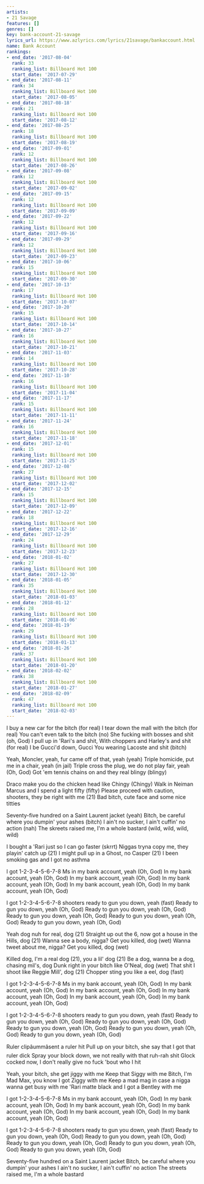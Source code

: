 ```yaml
---
artists:
- 21 Savage
features: []
genres: []
key: bank-account-21-savage
lyrics_url: https://www.azlyrics.com/lyrics/21savage/bankaccount.html
name: Bank Account
rankings:
- end_date: '2017-08-04'
  rank: 33
  ranking_list: Billboard Hot 100
  start_date: '2017-07-29'
- end_date: '2017-08-11'
  rank: 34
  ranking_list: Billboard Hot 100
  start_date: '2017-08-05'
- end_date: '2017-08-18'
  rank: 21
  ranking_list: Billboard Hot 100
  start_date: '2017-08-12'
- end_date: '2017-08-25'
  rank: 18
  ranking_list: Billboard Hot 100
  start_date: '2017-08-19'
- end_date: '2017-09-01'
  rank: 12
  ranking_list: Billboard Hot 100
  start_date: '2017-08-26'
- end_date: '2017-09-08'
  rank: 12
  ranking_list: Billboard Hot 100
  start_date: '2017-09-02'
- end_date: '2017-09-15'
  rank: 12
  ranking_list: Billboard Hot 100
  start_date: '2017-09-09'
- end_date: '2017-09-22'
  rank: 12
  ranking_list: Billboard Hot 100
  start_date: '2017-09-16'
- end_date: '2017-09-29'
  rank: 12
  ranking_list: Billboard Hot 100
  start_date: '2017-09-23'
- end_date: '2017-10-06'
  rank: 15
  ranking_list: Billboard Hot 100
  start_date: '2017-09-30'
- end_date: '2017-10-13'
  rank: 17
  ranking_list: Billboard Hot 100
  start_date: '2017-10-07'
- end_date: '2017-10-20'
  rank: 15
  ranking_list: Billboard Hot 100
  start_date: '2017-10-14'
- end_date: '2017-10-27'
  rank: 16
  ranking_list: Billboard Hot 100
  start_date: '2017-10-21'
- end_date: '2017-11-03'
  rank: 14
  ranking_list: Billboard Hot 100
  start_date: '2017-10-28'
- end_date: '2017-11-10'
  rank: 16
  ranking_list: Billboard Hot 100
  start_date: '2017-11-04'
- end_date: '2017-11-17'
  rank: 15
  ranking_list: Billboard Hot 100
  start_date: '2017-11-11'
- end_date: '2017-11-24'
  rank: 16
  ranking_list: Billboard Hot 100
  start_date: '2017-11-18'
- end_date: '2017-12-01'
  rank: 15
  ranking_list: Billboard Hot 100
  start_date: '2017-11-25'
- end_date: '2017-12-08'
  rank: 27
  ranking_list: Billboard Hot 100
  start_date: '2017-12-02'
- end_date: '2017-12-15'
  rank: 15
  ranking_list: Billboard Hot 100
  start_date: '2017-12-09'
- end_date: '2017-12-22'
  rank: 18
  ranking_list: Billboard Hot 100
  start_date: '2017-12-16'
- end_date: '2017-12-29'
  rank: 24
  ranking_list: Billboard Hot 100
  start_date: '2017-12-23'
- end_date: '2018-01-02'
  rank: 27
  ranking_list: Billboard Hot 100
  start_date: '2017-12-30'
- end_date: '2018-01-05'
  rank: 35
  ranking_list: Billboard Hot 100
  start_date: '2018-01-03'
- end_date: '2018-01-12'
  rank: 28
  ranking_list: Billboard Hot 100
  start_date: '2018-01-06'
- end_date: '2018-01-19'
  rank: 29
  ranking_list: Billboard Hot 100
  start_date: '2018-01-13'
- end_date: '2018-01-26'
  rank: 37
  ranking_list: Billboard Hot 100
  start_date: '2018-01-20'
- end_date: '2018-02-02'
  rank: 38
  ranking_list: Billboard Hot 100
  start_date: '2018-01-27'
- end_date: '2018-02-09'
  rank: 47
  ranking_list: Billboard Hot 100
  start_date: '2018-02-03'
---
```


I buy a new car for the bitch (for real)
I tear down the mall with the bitch (for real)
You can't even talk to the bitch (no)
She fucking with bosses and shit (oh, God)
I pull up in 'Rari's and shit,
With choppers and Harley's and shit (for real)
I be Gucci'd down, Gucci
You wearing Lacoste and shit (bitch)

Yeah, Moncler, yeah, fur came off of that, yeah (yeah)
Triple homicide, put me in a chair, yeah (in jail)
Triple cross the plug, we do not play fair, yeah (Oh, God)
Got 'em tennis chains on and they real blingy (blingy)

Draco make you do the chicken head like Chingy (Chingy)
Walk in Neiman Marcus and I spend a light fifty (fifty)
Please proceed with caution, shooters, they be right with me (21)
Bad bitch, cute face and some nice titties

Seventy-five hundred on a Saint Laurent jacket (yeah)
Bitch, be careful where you dumpin' your ashes (bitch)
I ain't no sucker, I ain't cuffin' no action (nah)
The skreets raised me, I'm a whole bastard (wild, wild, wild, wild)

I bought a 'Rari just so I can go faster (skrrt)
Niggas tryna copy me, they playin' catch up (21)
I might pull up in a Ghost, no Casper (21)
I been smoking gas and I got no asthma

I got 1-2-3-4-5-6-7-8 Ms in my bank account, yeah (Oh, God)
In my bank account, yeah (Oh, God)
In my bank account, yeah (Oh, God)
In my bank account, yeah (Oh, God)
In my bank account, yeah (Oh, God)
In my bank account, yeah (Oh, God)

I got 1-2-3-4-5-6-7-8 shooters ready to gun you down, yeah (fast)
Ready to gun you down, yeah (Oh, God)
Ready to gun you down, yeah (Oh, God)
Ready to gun you down, yeah (Oh, God)
Ready to gun you down, yeah (Oh, God)
Ready to gun you down, yeah (Oh, God)

Yeah dog nuh for real, dog (21)
Straight up out the 6, now got a house in the Hills, dog (21)
Wanna see a body, nigga? Get you killed, dog (wet)
Wanna tweet about me, nigga? Get you killed, dog (wet)

Killed dog, I'm a real dog (21), you a lil' dog (21)
Be a dog, wanna be a dog, chasing mil's, dog
Dunk right in your bitch like O'Neal, dog (wet)
That shit I shoot like Reggie Mill', dog (21)
Chopper sting you like a eel, dog (fast)

I got 1-2-3-4-5-6-7-8 Ms in my bank account, yeah (Oh, God)
In my bank account, yeah (Oh, God)
In my bank account, yeah (Oh, God)
In my bank account, yeah (Oh, God)
In my bank account, yeah (Oh, God)
In my bank account, yeah (Oh, God)

I got 1-2-3-4-5-6-7-8 shooters ready to gun you down, yeah (fast)
Ready to gun you down, yeah (Oh, God)
Ready to gun you down, yeah (Oh, God)
Ready to gun you down, yeah (Oh, God)
Ready to gun you down, yeah (Oh, God)
Ready to gun you down, yeah (Oh, God)

Ruler clipâummâsent a ruler hit
Pull up on your bitch, she say that I got that ruler dick
Spray your block down, we not really with that ruh-rah shit
Glock cocked now, I don't really give no fuck 'bout who I hit

Yeah, your bitch, she get jiggy with me
Keep that Siggy with me
Bitch, I'm Mad Max, you know I got Ziggy with me
Keep a mad mag in case a nigga wanna get busy with me
'Rari matte black and I got a Bentley with me

I got 1-2-3-4-5-6-7-8 Ms in my bank account, yeah (Oh, God)
In my bank account, yeah (Oh, God)
In my bank account, yeah (Oh, God)
In my bank account, yeah (Oh, God)
In my bank account, yeah (Oh, God)
In my bank account, yeah (Oh, God)

I got 1-2-3-4-5-6-7-8 shooters ready to gun you down, yeah (fast)
Ready to gun you down, yeah (Oh, God)
Ready to gun you down, yeah (Oh, God)
Ready to gun you down, yeah (Oh, God)
Ready to gun you down, yeah (Oh, God)
Ready to gun you down, yeah (Oh, God)

Seventy-five hundred on a Saint Laurent jacket
Bitch, be careful where you dumpin' your ashes
I ain't no sucker, I ain't cuffin' no action
The streets raised me, I'm a whole bastard



